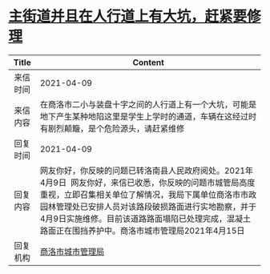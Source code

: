 # <a href="http://www.shangluo.gov.cn/zmhd/ldxxxx.jsp?urltype=leadermail.LeaderMailContentUrl&wbtreeid=1112&leadermailid=7131">主街道并且在人行道上有大坑，赶紧要修理</a>
|Title|Content|
|:---:|---|
|来信时间|2021-04-09|
|来信内容|在商洛市二小与装盘十字之间的人行道上有一个大坑，可能是地下产生某种地陷这里是学生上学时的通道，车辆在这经过时有剧烈颠簸，是个危险源头，请赶紧维修|
|回复时间|2021-04-09|
|回复内容|网友你好，你反映的问题已转洛南县人民政府阅处。2021年4月9日  网友你好，来信已收悉，你反映的问题市城管局高度重视，立即召集相关单位了解情况，我局下属单位商洛市市政园林管理处已安排人员对该路段破损路面进行实地勘察，并于4月9日实施维修。目前该道路路面塌陷已处理完成，混凝土路面正在围挡养护中。商洛市城市管理局2021年4月15日|
|回复机构|<a href="../../categories/agencies/商洛市城市管理局.md">商洛市城市管理局</a>|
